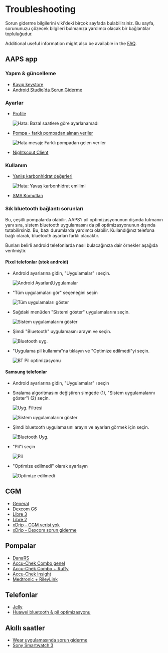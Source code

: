 # Troubleshooting

Sorun giderme bilgilerini viki'deki birçok sayfada bulabilirsiniz. Bu sayfa, sorununuzu çözecek bilgileri bulmanıza yardımcı olacak bir bağlantılar topluluğudur.

Additional useful information might also be available in the [FAQ](../UsefulLinks/FAQ.md).

## AAPS app

### Yapım & güncelleme

* [Kayıp keystore](TroubleshootingAndroidStudio#lost-keystore)
* [Android Studio'da Sorun Giderme](TroubleshootingAndroidStudio)

### Ayarlar
* [Profile](Profiles-troubleshooting-profile-errors)

  ![Hata: Bazal saatlere göre ayarlanamadı](../images/Screen_DifferentPump.png)

* [Pompa - farklı pompadan alınan veriler](../Maintenance/Update3_0.md#failure-message-data-from-different-pump)

  ![Hata mesajı: Farklı pompadan gelen veriler](../images/BasalNotAlignedToHours2.png)

* [Nightscout Client](../GettingHelp/TroubleshootingNsClient.md)

### Kullanım
* [Yanlış karbonhidrat değerleri](../DailyLifeWithAaps/CobCalculation.md#detection-of-wrong-cob-values)

   ![Hata: Yavaş karbonhidrat emilimi](../images/Calculator_SlowCarbAbsorption.png)

* [SMS Komutları](../RemoteFeatures/SMSCommands.md#troubleshooting)

### Sık bluetooth bağlantı sorunları

Bu, çeşitli pompalarda olabilir. AAPS'i pil optimizasyonunun dışında tutmanın yanı sıra, sistem bluetooth uygulamasını da pil optimizasyonunun dışında tutabilirsiniz. Bu, bazı durumlarda yardımcı olabilir. Kullandığınız telefona bağlı olarak, bluetooth ayarları farklı olacaktır.

Bunları belirli android telefonlarda nasıl bulacağınıza dair örnekler aşağıda verilmiştir.


#### Pixel telefonlar (stok android)

* Android ayarlarına gidin, "Uygulamalar" ı seçin.

  ![Android Ayarları¦Uygulamalar](../images/troubleshooting/pixel/01_androidsettings.png)

* "Tüm uygulamaları gör" seçeneğini seçin

  ![Tüm uygulamaları göster](../images/troubleshooting/pixel/02_apps.png)

* Sağdaki menüden "Sistemi göster" uygulamalarını seçin.

  ![Sistem uygulamalarını göster](../images/troubleshooting/pixel/03_allapps.png)

* Şimdi "Bluetooth" uygulamasını arayın ve seçin.

  ![Bluetooth uyg.](../images/troubleshooting/pixel/03_bluetooth.png)

* "Uygulama pil kullanımı"na tıklayın ve "Optimize edilmedi"yi seçin.

  ![BT Pil optimizasyonu](../images/troubleshooting/pixel/04_btunrestricted.png)


#### Samsung telefonlar

* Android ayarlarına gidin, "Uygulamalar" ı seçin

* Sıralama algoritmasını değiştiren simgede (1), "Sistem uygulamalarını göster"i (2) seçin.

  ![Uyg. Filtresi](../images/troubleshooting/samsung/Samsung01_Apps.png)

  ![Sistem uygulamalarını göster](../images/troubleshooting/samsung/Samsung02_ShowSystemApps.png)

* Şimdi bluetooth uygulamasını arayın ve ayarları görmek için seçin.

  ![Bluetooth Uyg.](../images/troubleshooting/samsung/Samsung03_BtApp.png)

* "Pil"i seçin

  ![Pil](../images/troubleshooting/samsung/Samsung04_Battery.png)

* "Optimize edilmedi" olarak ayarlayın

  ![Optimize edilmedi](../images/troubleshooting/samsung/Samsung05_NotOptimized.png)


## CGM

* [General](../CompatibleCgms/GeneralCGMRecommendation.md#troubleshooting)
* [Dexcom G6](../CompatibleCgms/DexcomG6.md#troubleshooting-g6-and-one)
* [Libre 3](../CompatibleCgms/Libre3.md#experiences-and-troubleshooting)
* [Libre 2](../CompatibleCgms/Libre2.md#experiences-and-troubleshooting)
* [xDrip - CGM verisi yok](../CompatibleCgms/xDrip.md#identify-receiver)
* [xDrip - Dexcom sorun giderme](../CompatibleCgms/xDrip.md#troubleshooting-dexcom-g5g6-and-xdrip)

## Pompalar

* [DanaRS](../CompatiblePumps/DanaRS-Insulin-Pump.md#dana-rs-specific-errors)
* [Accu-Chek Combo genel](../CompatiblePumps/Accu-Chek-Combo-Tips-for-Basic-usage.md)
* [Accu-Chek Combo + Ruffy](../CompatiblePumps/Accu-Chek-Combo-Pump.md#why-pairing-with-the-pump-does-not-work-with-the-app-ruffy)
* [Accu-Chek Insight](../CompatiblePumps/Accu-Chek-Insight-Pump.md#insight-specific-errors)
* [Medtronic + RileyLink](../CompatiblePumps/MedtronicPump.md#what-to-do-if-i-loose-connection-to-rileylink-andor-pump)

## Telefonlar

* [Jelly](../CompatiblePhones/Jelly.md)
* [Huawei bluetooth & pil optimizasyonu](../CompatiblePhones/Huawei.md)

## Akıllı saatler

* [Wear uygulamasında sorun giderme](../UsefulLinks/WearOsSmartwatch.md#troubleshooting-the-wear-app)
* [Sony Smartwatch 3](../UsefulLinks/SonySW3.md)
